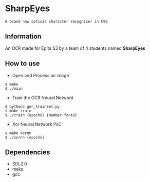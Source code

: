 # SharpEyes
```
A brand new optical character recognizer in C99
```

## Information

An OCR made for Epita S3 by a team of 4 students named __SharpEyes__

## How to use

* Open and Process an image

```
$ make
$ ./main
```

* Train the OCR Neural Netword

```
$ python3 gen_trainset.py
$ make train
$ ./train {epochs} {number fonts}
```

* Xor Neural Network PoC

```
$ make xornn
$ ./xornn {epochs}
```

## Dependencies

* SDL2.0
* make
* gcc
